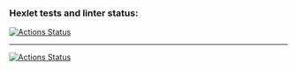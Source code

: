 ### Hexlet tests and linter status:

[![Actions Status](https://github.com/AndreyYudin03/frontend-project-11/actions/workflows/hexlet-check.yml/badge.svg)](https://github.com/AndreyYudin03/frontend-project-11/actions)

---

[![Actions Status](https://github.com/AndreyYudin03/frontend-project-11/actions/workflows/main.yml/badge.svg)](https://github.com/AndreyYudin03/frontend-project-11/actions)

<!-- [![Maintainability](https://api.codeclimate.com/v1/badges/a4c0d2b72471a696a891/maintainability)](https://codeclimate.com/github/AndreyYudin03/frontend-project-11/maintainability)

[![Test Coverage](https://api.codeclimate.com/v1/badges/a4c0d2b72471a696a891/test_coverage)](https://codeclimate.com/github/AndreyYudin03/frontend-project-11/test_coverage) -->
